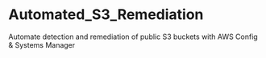 # Automated_S3_Remediation
Automate detection and remediation of public S3 buckets with AWS Config &amp; Systems Manager
